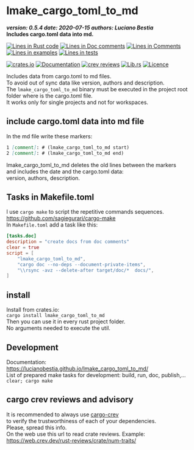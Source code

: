 [comment]: # (lmake_md_to_doc_comments segment start A)

# lmake_cargo_toml_to_md

[comment]: # (lmake_cargo_toml_to_md start)

***version: 0.5.4  date: 2020-07-15 authors: Luciano Bestia***  
**Includes cargo.toml data into md.**

[comment]: # (lmake_cargo_toml_to_md end)

[comment]: # (lmake_lines_of_code start)
[![Lines in Rust code](https://img.shields.io/badge/Lines_in_Rust-108-green.svg)](https://github.com/LucianoBestia/lmake_cargo_toml_to_md/)
[![Lines in Doc comments](https://img.shields.io/badge/Lines_in_Doc_comments-81-blue.svg)](https://github.com/LucianoBestia/lmake_cargo_toml_to_md/)
[![Lines in Comments](https://img.shields.io/badge/Lines_in_comments-13-purple.svg)](https://github.com/LucianoBestia/lmake_cargo_toml_to_md/)
[![Lines in examples](https://img.shields.io/badge/Lines_in_examples-0-yellow.svg)](https://github.com/LucianoBestia/lmake_cargo_toml_to_md/)
[![Lines in tests](https://img.shields.io/badge/Lines_in_tests-0-orange.svg)](https://github.com/LucianoBestia/lmake_cargo_toml_to_md/)

[comment]: # (lmake_lines_of_code end)

[![crates.io](https://meritbadge.herokuapp.com/lmake_cargo_toml_to_md)](https://crates.io/crates/lmake_cargo_toml_to_md) [![Documentation](https://docs.rs/lmake_cargo_toml_to_md/badge.svg)](https://docs.rs/lmake_cargo_toml_to_md/) [![crev reviews](
https://web.crev.dev/rust-reviews/badge/crev_count/lmake_cargo_toml_to_md.svg
)](https://web.crev.dev/rust-reviews/crate/lmake_cargo_toml_to_md/) [![Lib.rs](https://img.shields.io/badge/Lib.rs-rust-orange.svg)](https://lib.rs/crates/lmake_cargo_toml_to_md/) [![Licence](https://img.shields.io/badge/license-MIT-blue.svg)](https://github.com/LucianoBestia/reader_for_microxml/blob/master/LICENSE)

Includes data from cargo.toml to md files.  
To avoid out of sync data like version, authors and description.  
The `lmake_cargo_toml_to_md` binary must be executed in the project root folder where is the cargo.toml file.  
It works only for single projects and not for workspaces.  

## include cargo.toml data into md file

In the md file write these markers:  

```markdown
1 [comment]: # (lmake_cargo_toml_to_md start)
2 [comment]: # (lmake_cargo_toml_to_md end)
```

lmake_cargo_toml_to_md deletes the old lines between the markers  
and includes the date and the cargo.toml data:  
version, authors, description.  

## Tasks in Makefile.toml  

I use `cargo make` to script the repetitive commands sequences.  
<https://github.com/sagiegurari/cargo-make>  
In `Makefile.toml` add a task like this:  

```toml
[tasks.doc]
description = "create docs from doc comments"
clear = true
script = [
    "lmake_cargo_toml_to_md",
    "cargo doc --no-deps --document-private-items",
    "\\rsync -avz --delete-after target/doc/*  docs/",
]
```

[comment]: # (lmake_md_to_doc_comments segment end A)

[comment]: # (lmake_md_to_doc_comments segment start B)

## install

Install from crates.io:  
`cargo install lmake_cargo_toml_to_md`  
Then you can use it in every rust project folder.  
No arguments needed to execute the util.  

## Development

Documentation:  
<https://lucianobestia.github.io/lmake_cargo_toml_to_md/>  
List of prepared make tasks for development: build, run, doc, publish,...  
`clear; cargo make`  

[comment]: # (lmake_md_to_doc_comments segment end B)

## cargo crev reviews and advisory

It is recommended to always use [cargo-crev](https://github.com/crev-dev/cargo-crev)  
to verify the trustworthiness of each of your dependencies.  
Please, spread this info.  
On the web use this url to read crate reviews. Example:  
<https://web.crev.dev/rust-reviews/crate/num-traits/>  
